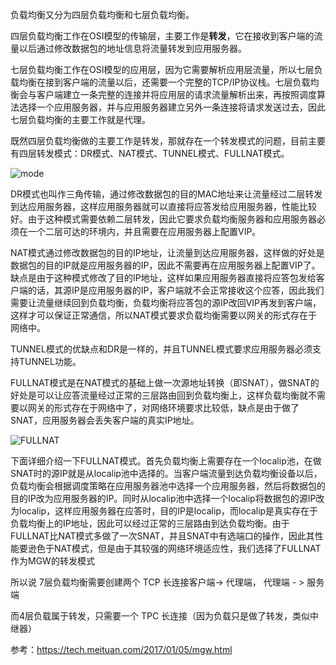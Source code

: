 负载均衡又分为四层负载均衡和七层负载均衡。

四层负载均衡工作在OSI模型的传输层，主要工作是**转发**，它在接收到客户端的流量以后通过修改数据包的地址信息将流量转发到应用服务器。

七层负载均衡工作在OSI模型的应用层，因为它需要解析应用层流量，所以七层负载均衡在接到客户端的流量以后，还需要一个完整的TCP/IP协议栈。七层负载均衡会与客户端建立一条完整的连接并将应用层的请求流量解析出来，再按照调度算法选择一个应用服务器，并与应用服务器建立另外一条连接将请求发送过去，因此七层负载均衡的主要工作就是代理。

既然四层负载均衡做的主要工作是转发，那就存在一个转发模式的问题，目前主要有四层转发模式：DR模式、NAT模式、TUNNEL模式、FULLNAT模式。

![mode](https://awps-assets.meituan.net/mit-x/blog-images-bundle-2017/08d1fa84.png)

DR模式也叫作三角传输，通过修改数据包的目的MAC地址来让流量经过二层转发到达应用服务器，这样应用服务器就可以直接将应答发给应用服务器，性能比较好。由于这种模式需要依赖二层转发，因此它要求负载均衡服务器和应用服务器必须在一个二层可达的环境内，并且需要在应用服务器上配置VIP。

NAT模式通过修改数据包的目的IP地址，让流量到达应用服务器，这样做的好处是数据包的目的IP就是应用服务器的IP，因此不需要再在应用服务器上配置VIP了。缺点是由于这种模式修改了目的IP地址，这样如果应用服务器直接将应答包发给客户端的话，其源IP是应用服务器的IP，客户端就不会正常接收这个应答，因此我们需要让流量继续回到负载均衡，负载均衡将应答包的源IP改回VIP再发到客户端，这样才可以保证正常通信，所以NAT模式要求负载均衡需要以网关的形式存在于网络中。

TUNNEL模式的优缺点和DR是一样的，并且TUNNEL模式要求应用服务器必须支持TUNNEL功能。

FULLNAT模式是在NAT模式的基础上做一次源地址转换（即SNAT），做SNAT的好处是可以让应答流量经过正常的三层路由回到负载均衡上，这样负载均衡就不需要以网关的形式存在于网络中了，对网络环境要求比较低，缺点是由于做了SNAT，应用服务器会丢失客户端的真实IP地址。

![FULLNAT](https://awps-assets.meituan.net/mit-x/blog-images-bundle-2017/f20dd156.png)

下面详细介绍一下FULLNAT模式。首先负载均衡上需要存在一个localip池，在做SNAT时的源IP就是从localip池中选择的。当客户端流量到达负载均衡设备以后，负载均衡会根据调度策略在应用服务器池中选择一个应用服务器，然后将数据包的目的IP改为应用服务器的IP。同时从localip池中选择一个localip将数据包的源IP改为localip，这样应用服务器在应答时，目的IP是localip，而localip是真实存在于负载均衡上的IP地址，因此可以经过正常的三层路由到达负载均衡。由于FULLNAT比NAT模式多做了一次SNAT，并且SNAT中有选端口的操作，因此其性能要逊色于NAT模式，但是由于其较强的网络环境适应性，我们选择了FULLNAT作为MGW的转发模式

所以说 7层负载均衡需要创建两个 TCP 长连接客户端-> 代理端， 代理端 - > 服务端

而4层负载属于转发，只需要一个 TPC 长连接（因为负载只是做了转发，类似中继器）

参考：https://tech.meituan.com/2017/01/05/mgw.html